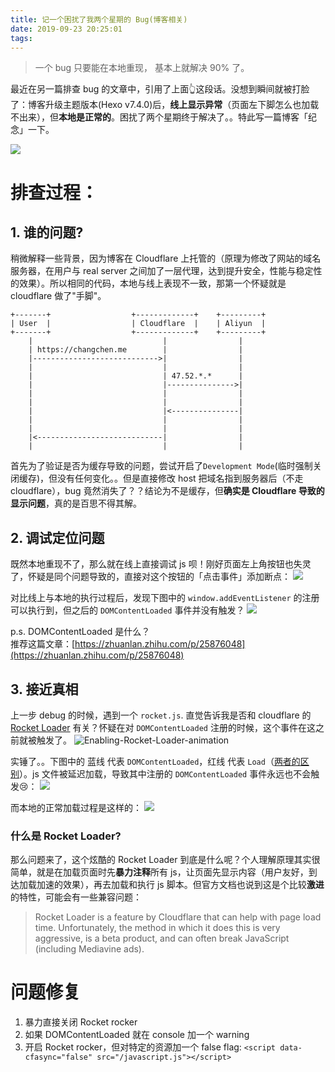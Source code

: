 ```yaml
---
title: 记一个困扰了我两个星期的 Bug(博客相关)
date: 2019-09-23 20:25:01
tags:
---
```



> 一个 bug 只要能在本地重现， 基本上就解决 90% 了。

最近在另一篇排查 bug 的文章中，引用了上面👆这段话。没想到瞬间就被打脸了：博客升级主题版本(Hexo v7.4.0)后，**线上显示异常**（页面左下脚怎么也加载不出来），但**本地是正常的**。困扰了两个星期终于解决了。。特此写一篇博客「纪念」一下。

<!--more-->

![](/images/blog/190922_cloudflare_and_next_bug/15691592217110.jpg)



# 排查过程：
## 1. 谁的问题?
稍微解释一些背景，因为博客在 Cloudflare 上托管的（原理为修改了网站的域名服务器，在用户与 real server 之间加了一层代理，达到提升安全，性能与稳定性的效果）。所以相同的代码，本地与线上表现不一致，那第一个怀疑就是 cloudflare 做了"手脚"。
```
+-------+                  +-------------+    +---------+
| User  |                  | Cloudflare  |    | Aliyun  |
+-------+                  +-------------+    +---------+
    |                             |                |
    | https://changchen.me        |                |
    |---------------------------->|                |
    |                             |                |
    |                             | 47.52.*.*      |
    |                             |--------------->|
    |                             |                |
    |                             |                |
    |                             |<---------------|
    |                             |                |
    |                             |                |
    |<----------------------------|                |
    |                             |                |
```

首先为了验证是否为缓存导致的问题，尝试开启了`Development Mode`(临时强制关闭缓存)，但没有任何变化。。但是直接修改 host 把域名指到服务器后（不走 cloudflare），bug 竟然消失了？？结论为不是缓存，但**确实是 Cloudflare 导致的显示问题**，真的是百思不得其解。


## 2. 调试定位问题
既然本地重现不了，那么就在线上直接调试 js 呗！刚好页面左上角按钮也失灵了，怀疑是同个问题导致的，直接对这个按钮的「点击事件」添加断点：
![](/images/blog/190922_cloudflare_and_next_bug/15691601888251.jpg)

对比线上与本地的执行过程后，发现下图中的 `window.addEventListener` 的注册可以执行到，但之后的 `DOMContentLoaded` 事件并没有触发？
![](/images/blog/190922_cloudflare_and_next_bug/15691575296785.jpg)

p.s. DOMContentLoaded 是什么？   
推荐这篇文章：[https://zhuanlan.zhihu.com/p/25876048](https://zhuanlan.zhihu.com/p/25876048)

## 3. 接近真相
上一步 debug 的时候，遇到一个 `rocket.js`. 直觉告诉我是否和 cloudflare 的 [Rocket Loader](https://www.cloudflare.com/features-optimizer) 有关？怀疑在对 `DOMContentLoaded` 注册的时候，这个事件在这之前就被触发了。
![Enabling-Rocket-Loader-animation](/images/blog/190922_cloudflare_and_next_bug/Enabling-Rocket-Loader-animation.gif)

实锤了。。下图中的 蓝线 代表 `DOMContentLoaded`，红线 代表 `Load`（[两者的区别](https://testdrive-archive.azurewebsites.net/HTML5/DOMContentLoaded/Default.html)）。js 文件被延迟加载，导致其中注册的 `DOMContentLoaded` 事件永远也不会触发😢：
![](/images/blog/190922_cloudflare_and_next_bug/Pasted%20Graphic%204.png)

而本地的正常加载过程是这样的：
![](/images/blog/190922_cloudflare_and_next_bug/15692441554625.jpg)


### 什么是 Rocket Loader?
那么问题来了，这个炫酷的 Rocket Loader 到底是什么呢？个人理解原理其实很简单，就是在加载页面时先**暴力注释**所有 js，让页面先显示内容（用户友好，到达加载加速的效果），再去加载和执行 js 脚本。但官方文档也说到这是个比较**激进**的特性，可能会有一些兼容问题：

> Rocket Loader is a feature by Cloudflare that can help with page load time. Unfortunately, the method in which it does this is very aggressive, is a beta product, and can often break JavaScript (including Mediavine ads).

# 问题修复
1. 暴力直接关闭 Rocket rocker
2. 如果 DOMContentLoaded 就在 console 加一个 warning
3. 开启 Rocket rocker，但对特定的资源加一个 false flag: `<script data-cfasync="false" src="/javascript.js"></script>`












